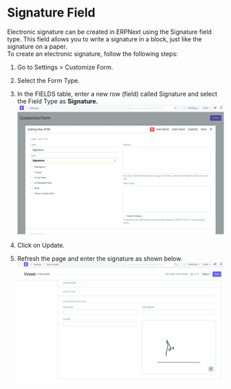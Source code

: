 
# Signature Field


Electronic signature can be created in ERPNext using the Signature field type. This field allows you to write a signature in a block, just like the signature on a paper.  
To create an electronic signature, follow the following steps:  
1) Go to Settings > Customize Form.  
2) Select the Form Type.  
3) In the FIELDS table, enter a new row (field) called Signature and select the Field Type as **Signature.**  
![](/files/dVwxt8w.png)  
  
4) Click on Update.  
5) Refresh the page and enter the signature as shown below.  
![](/files/omqI5yg.gif)
